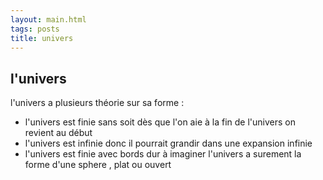 ```yaml
---
layout: main.html
tags: posts
title: univers
---
```

## l'univers
l'univers a plusieurs théorie sur sa forme :
- l'univers est finie sans soit dès que l'on aie à la fin de l'univers on revient au début
- l'univers est infinie donc il pourrait grandir dans une expansion infinie
- l'univers est finie avec bords dur à imaginer 
l'univers a surement la forme d'une sphere , plat ou ouvert
